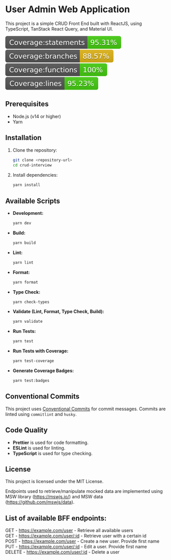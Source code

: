 # User Admin Web Application

This project is a simple CRUD Front End built with ReactJS, using TypeScript, TanStack React Query, and Material UI.

![Statements](./badges/badge-statements.svg)
![Branches](./badges/badge-branches.svg)
![Functions](./badges/badge-functions.svg)
![Lines](./badges/badge-lines.svg)

## Prerequisites

- Node.js (v14 or higher)
- Yarn

## Installation

1. Clone the repository:
   ```sh
   git clone <repository-url>
   cd crud-interview
   ```

2. Install dependencies:
   ```sh
   yarn install
   ```

## Available Scripts

- **Development:**
  ```sh
  yarn dev
  ```

- **Build:**
  ```sh
  yarn build
  ```

- **Lint:**
  ```sh
  yarn lint
  ```

- **Format:**
  ```sh
  yarn format
  ```

- **Type Check:**
  ```sh
  yarn check-types
  ```

- **Validate (Lint, Format, Type Check, Build):**
  ```sh
  yarn validate
  ```

- **Run Tests:**
  ```sh
  yarn test
  ```

- **Run Tests with Coverage:**
  ```sh
  yarn test-coverage
  ```

- **Generate Coverage Badges:**
  ```sh
  yarn test:badges
  ```

## Conventional Commits

This project uses [Conventional Commits](https://www.conventionalcommits.org/) for commit messages. Commits are linted using `commitlint` and `husky`.

## Code Quality

- **Prettier** is used for code formatting.
- **ESLint** is used for linting.
- **TypeScript** is used for type checking.

## License

This project is licensed under the MIT License.

Endpoints used to retrieve/manipulate mocked data are implemented using MSW library (https://mswjs.io/) and MSW data (https://github.com/mswjs/data).

## List of available BFF endpoints:

GET - https://example.com/user - Retrieve all available users  
GET - https://example.com/user/:id - Retrieve user with a certain id  
POST - https://example.com/user - Create a new user. Provide first name  
PUT - https://example.com/user/:id - Edit a user. Provide first name  
DELETE - https://example.com/user/:id - Delete a user
